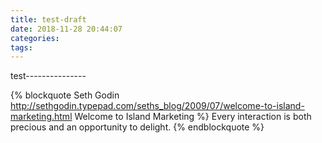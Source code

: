 ```yaml
---
title: test-draft
date: 2018-11-28 20:44:07
categories:
tags:
---
```


test---------------

{% blockquote Seth Godin http://sethgodin.typepad.com/seths_blog/2009/07/welcome-to-island-marketing.html Welcome to Island Marketing %}
Every interaction is both precious and an opportunity to delight.
{% endblockquote %}